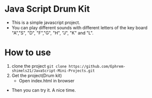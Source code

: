 # Java Script Drum Kit

- This is a simple javascript project.
- You can play different sounds with different letters of the key board "A","S", "D", "F","G", "H", "J", "K" and "L".

# How to use
  1. clone the project
     `git clone https://github.com/Ephrem-shimels21/JavaScript-Mini-Projects.git`
  2. Get the project(Drum kit)
     - Open index.html in browser
- Then you can try it. A nice time. 
     

